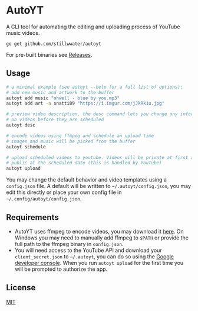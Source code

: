 # AutoYT

A CLI tool for automating the editing and uploading process of YouTube music videos.

```
go get github.com/stillwwater/autoyt
```

For pre-built binaries see [Releases](https://github.com/stillwwater/autoyt/releases).

##  Usage

```bash
# a minimal example (see autoyt --help for a full list of options):
# add new music and artwork to the buffer
autoyt add music "ohwell - blue by you.mp3"
autoyt add art -a snatti89 "https://i.imgur.com/jJkRk1u.jpg"

# preview video description, the desc command lets you change any information
# on videos before they are scheduled
autoyt desc

# encode videos using ffmpeg and schedule an upload time
# images and music will be picked from the buffer
autoyt schedule

# upload scheduled videos to youtube. Videos will be private at first and made
# public at the scheduled date (this is handled by YouTube)
autoyt upload
```

You may change the default behavior and video templates using a `config.json` file. A default will be written to `~/.autoyt/config.json`, you may edit this directly or place your own config file in `~/.config/autoyt/config.json`.

## Requirements

- AutoYT uses ffmpeg to encode videos, you may download it [here](https://ffmpeg.org/). On Windows you may need to manually add ffmpeg to `$PATH` or provide the full path to the ffmpeg binary in `config.json`.
- You will need access to the YouTube API and download your `client_secret.json` to `~/.autoyt`, you can do so using the [Google developer console](https://console.developers.google.com/). When you run `autoyt upload` for the first time you will be prompted to authorize the app.

## License

[MIT](./LICENSE)
